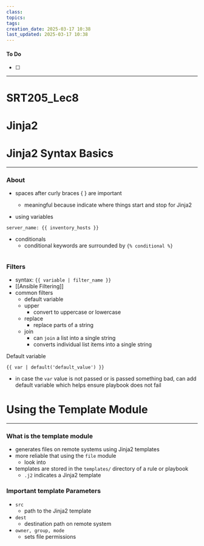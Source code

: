 ```yaml
---
class: 
topics: 
tags: 
creation_date: 2025-03-17 10:38
last_updated: 2025-03-17 10:38
---
```

#### To Do
- [ ]
---
# SRT205_Lec8
# Jinja2


# Jinja2 Syntax Basics
---
### About
- spaces after curly braces { } are important 
	- meaningful because indicate where things start and stop for Jinja2


- using variables

```
server_name: {{ inventory_hosts }}
```


- conditionals
	- conditional keywords are surrounded by `{% conditional %}`

```

```



### Filters 
- syntax: `{{ variable | filter_name }}`
- [[Ansible Filtering]] 
- common filters
	- default variable
	- upper 
		- convert to uppercase or lowercase 
	- replace
		- replace parts of a string 
	- join 
		- can `join` a list into a single string
		- converts individual list items into a single string 

Default variable 
```
{{ var | default('default_value') }}
```
- in case the `var` value is not passed or is passed something bad, can add default variable which helps ensure playbook does not fail 






# Using the Template Module
---
### What is the template module
- generates files on remote systems using Jinja2 templates
- more reliable that using the `file` module 
	- look into
- templates are stored in the `templates/` directory of a rule or playbook
	- `.j2` indicates a Jinja2 template 

### Important template Parameters
- `src`
	- path to the Jinja2 template
- `dest`
	- destination path on remote system 
- `owner, group, mode`
	- sets file permissions 













